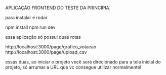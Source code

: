 APLICAÇÃO FRONTEND DO TESTE DA PRINCIPIA.

para instalar e rodar

npm install
npm run dev

essa aplicação só possui duas rotas

http://localhost:3000/page/grafico_votacao
http://localhost:3000/page/upload_csv


essas duas, ao iniciar o projeto você será direcionado para a tela inicial do projeto, só arrumar a URL que vc consegue utilizar normalmente!
